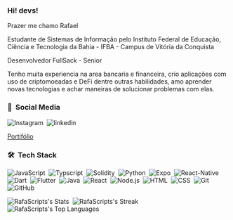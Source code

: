 ### Hi! devs!

Prazer me chamo Rafael

Estudante de Sistemas de Informação pelo Instituto Federal de Educação, Ciência e Tecnologia da Bahia - IFBA - Campus de Vitória da Conquista

Desenvolvedor FullSack - Senior

Tenho muita experiencia na area bancaria e financeira, crio aplicações com uso de criptomoeadas e DeFi dentre outras habilidades, amo aprender novas tecnologias e achar maneiras de solucionar problemas com elas.


### 📱 &nbsp;Social Media

![Instagram](https://img.shields.io/badge/Instagram-05122A?style=flat&logo=instagram&logoColor=white)&nbsp;
![linkedin](https://img.shields.io/badge/LinkedIn-05122A?style=flat&logo=linkedin&logoColor=white)&nbsp;

<a href="https://rafascripts.dev.br/?">Portifólio</a>

### 🛠 &nbsp;Tech Stack

![JavaScript](https://img.shields.io/badge/-JavaScript-05122A?style=flat&logo=javascript)&nbsp;
![Typscript](https://img.shields.io/badge/TypeScript-007ACC?style=for-the-badge&logo=typescript&logoColor=white)&nbsp;
![Solidity](https://img.shields.io/badge/Solidity-e6e6e6?style=for-the-badge&logo=solidity&logoColor=black)&nbsp;
![Python](https://img.shields.io/badge/Python-FFD43B?style=for-the-badge&logo=python&logoColor=blue)&nbsp;
![Expo](https://img.shields.io/badge/Expo-1B1F23?style=for-the-badge&logo=expo&logoColor=white)&nbsp;
![React-Native](https://img.shields.io/badge/React_Native-20232A?style=for-the-badge&logo=react&logoColor=61DAFB)&nbsp;
![Dart](https://img.shields.io/badge/Dart-0175C2?style=for-the-badge&logo=dart&logoColor=white)&nbsp;
![Flutter](https://img.shields.io/badge/Flutter-02569B?style=for-the-badge&logo=flutter&logoColor=white)&nbsp;
![Java](https://img.shields.io/badge/Java-05122A?style=flat&logo=java&logoColor=ED8B20)&nbsp;
![React](https://img.shields.io/badge/-React-05122A?style=flat&logo=react)&nbsp;
![Node.js](https://img.shields.io/badge/-Node.js-05122A?style=flat&logo=node.js)&nbsp;
![HTML](https://img.shields.io/badge/-HTML-05122A?style=flat&logo=HTML5)&nbsp;
![CSS](https://img.shields.io/badge/-CSS-05122A?style=flat&logo=CSS3&logoColor=1572B6)&nbsp;
![Git](https://img.shields.io/badge/-Git-05122A?style=flat&logo=git)&nbsp;
![GitHub](https://img.shields.io/badge/-GitHub-05122A?style=flat&logo=github)&nbsp;



![RafaScripts's Stats](https://github-readme-stats.vercel.app/api?username=RafaScripts&theme=tokyonight&show_icons=true&hide_border=false&count_private=true)&nbsp;
![RafaScripts's Streak](https://github-readme-streak-stats.herokuapp.com/?user=RafaScripts&theme=tokyonight&hide_border=false)&nbsp;
![RafaScripts's Top Languages](https://github-readme-stats.vercel.app/api/top-langs/?username=RafaScripts&theme=tokyonight&show_icons=true&hide_border=false&layout=compact)
